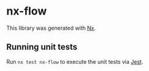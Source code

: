 # nx-flow

This library was generated with [Nx](https://nx.dev).

## Running unit tests

Run `nx test nx-flow` to execute the unit tests via [Jest](https://jestjs.io).
